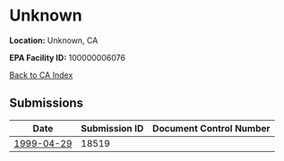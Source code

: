 # Unknown

**Location:** Unknown, CA

**EPA Facility ID:** 100000006076

[Back to CA Index](../../index.md)

## Submissions

| Date | Submission ID | Document Control Number |
|------|--------------|-------------------------|
| [1999-04-29](submissions/18519.md) | 18519 |  |
